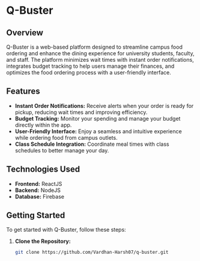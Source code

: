 # Q-Buster

## Overview

Q-Buster is a web-based platform designed to streamline campus food ordering and enhance the dining experience for university students, faculty, and staff. The platform minimizes wait times with instant order notifications, integrates budget tracking to help users manage their finances, and optimizes the food ordering process with a user-friendly interface.

## Features

- **Instant Order Notifications:** Receive alerts when your order is ready for pickup, reducing wait times and improving efficiency.
- **Budget Tracking:** Monitor your spending and manage your budget directly within the app.
- **User-Friendly Interface:** Enjoy a seamless and intuitive experience while ordering food from campus outlets.
- **Class Schedule Integration:** Coordinate meal times with class schedules to better manage your day.

## Technologies Used

- **Frontend:** ReactJS
- **Backend:** NodeJS
- **Database:** Firebase

## Getting Started

To get started with Q-Buster, follow these steps:

1. **Clone the Repository:**
   ```bash
   git clone https://github.com/Vardhan-Harsh07/q-buster.git
